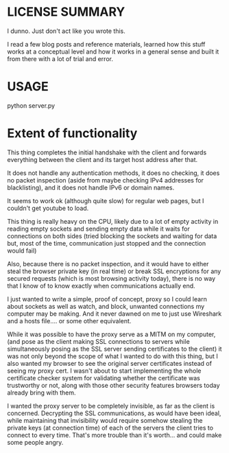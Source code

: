 # LICENSE SUMMARY
I dunno. Just don't act like you wrote this.

I read a few blog posts and reference materials, learned how this 
stuff works at a conceptual level and how it works in a general sense 
and built it from there with a lot of trial and error.

# USAGE

python server.py

# Extent of functionality

This thing completes the initial handshake with the client and forwards everything between the client and its target host address after that.

It does not handle any authentication methods, it does no checking, it does no packet inspection (aside from maybe checking IPv4 addresses for blacklisting), and it does not handle IPv6 or domain names.

It seems to work ok (although quite slow) for regular web pages, but I couldn't get youtube to load.

This thing is really heavy on the CPU, likely due to a lot of empty activity in reading empty sockets and sending empty data while it waits for connections on both sides (tried blocking the sockets and waiting for data but, most of the time, communication just stopped and the connection would fail)

Also, because there is no packet inspection, and it would have to either steal the browser private key (in real time) or break SSL encryptions for any secured requests (which is most browsing activity today), there is no way that I know of to know exactly when communications actually end.

I just wanted to write a simple, proof of concept, proxy so I could learn about sockets as well as watch, and block, unwanted connections my computer may be making. And it never dawned on me to just use Wireshark and a hosts file.... or some other equivalent.

While it was possible to have the proxy serve as a MITM on my computer, (and pose as the client making SSL connections to servers while simultaneously posing as the SSL server sending certificates to the client) it was not only beyond the scope of what I wanted to do with this thing, but I also wanted my browser to see the original server certificates instead of seeing my proxy cert. I wasn't about to start implementing the whole certificate checker system for validating whether the certificate was trustworthy or not, along with those other security features browsers today already bring with them.

I wanted the proxy server to be completely invisible, as far as the client is concerned.
Decrypting the SSL communications, as would have been ideal, while maintaining that invisibility would require somehow stealing the private keys (at connection time) of each of the servers the client tries to connect to every time. That's more trouble than it's worth... and could make some people angry.
